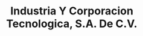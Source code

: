---
title: "Industria Y Corporacion Tecnologica, S.A. De C.V."
url: /ciudad-de-mexico/industria-y-corporacion-tecnologica-s-a-de-c-v/
shop: Möbel
---